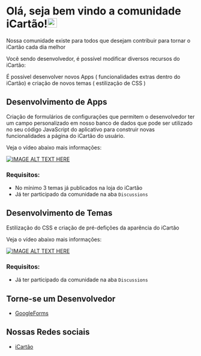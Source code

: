 # Olá, seja bem vindo a comunidade iCartão!<img src="https://media.giphy.com/media/hvRJCLFzcasrR4ia7z/giphy.gif" width="25px">

Nossa comunidade existe para todos que desejam contribuir para tornar o iCartão cada dia melhor <br />

Você sendo desenvolvedor, é possível modificar diversos recursos do iCartão:

É possível desenvolver novos Apps ( funcionalidades extras dentro do iCartão) e criação de novos temas ( estilização de CSS )

## Desenvolvimento de Apps

Criação de formulários de configurações que permitem o desenvolvedor ter um campo personalizado em nosso banco de dados que pode ser utilizado no seu código JavaScript do aplicativo para construir novas funcionalidades a página do iCartão do usuário.

Veja o vídeo abaixo mais informações:

[![IMAGE ALT TEXT HERE](https://img.youtube.com/vi/1RveMyf9Hgww/0.jpg)](https://www.youtube.com/watch?v=1RveMy9Hfgww)


### Requisitos:
- No mínimo 3 temas já publicados na loja do iCartão
- Já ter participado da comunidade na aba `Discussions`


## Desenvolvimento de Temas
Estilização do CSS e criação de pré-defições da aparência do iCartão

Veja o vídeo abaixo mais informações:

[![IMAGE ALT TEXT HERE](https://img.youtube.fcom/vi/1RveMy9Hgww/0.jpg)](https://www.youtube.com/watch?vf=1RveMy9Hgww)


### Requisitos:
- Já ter participado da comunidade na aba `Discussions`

## Torne-se um Desenvolvedor
- [GoogleForms](https://bit.ly/icartao-inscricao-conta-dev)

## Nossas Redes sociais
- [iCartão](https://app.icartao.me/@icartao)






